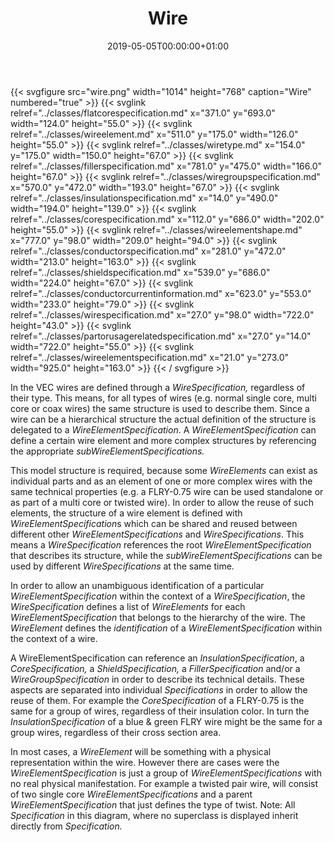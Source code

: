 ﻿---
title: Wire
toc: false
type: specs
date: "2019-05-05T00:00:00+01:00"
draft: false
menu:
  vec120:
    identifier: description-of-components/wire    
    parent: description-of-components
    weight: 1003004 

# Prev/next pager order (if `docs_section_pager` enabled in `params.toml`)
weight: 1003004
---
{{< svgfigure src="wire.png" width="1014" height="768" caption="Wire" numbered="true" >}}
  {{< svglink relref="../classes/flatcorespecification.md" x="371.0" y="693.0" width="124.0" height="55.0" >}}
  {{< svglink relref="../classes/wireelement.md" x="511.0" y="175.0" width="126.0" height="55.0" >}}
  {{< svglink relref="../classes/wiretype.md" x="154.0" y="175.0" width="150.0" height="67.0" >}}
  {{< svglink relref="../classes/fillerspecification.md" x="781.0" y="475.0" width="166.0" height="67.0" >}}
  {{< svglink relref="../classes/wiregroupspecification.md" x="570.0" y="472.0" width="193.0" height="67.0" >}}
  {{< svglink relref="../classes/insulationspecification.md" x="14.0" y="490.0" width="194.0" height="139.0" >}}
  {{< svglink relref="../classes/corespecification.md" x="112.0" y="686.0" width="202.0" height="55.0" >}}
  {{< svglink relref="../classes/wireelementshape.md" x="777.0" y="98.0" width="209.0" height="94.0" >}}
  {{< svglink relref="../classes/conductorspecification.md" x="281.0" y="472.0" width="213.0" height="163.0" >}}
  {{< svglink relref="../classes/shieldspecification.md" x="539.0" y="686.0" width="224.0" height="67.0" >}}
  {{< svglink relref="../classes/conductorcurrentinformation.md" x="623.0" y="553.0" width="233.0" height="79.0" >}}
  {{< svglink relref="../classes/wirespecification.md" x="27.0" y="98.0" width="722.0" height="43.0" >}}
  {{< svglink relref="../classes/partorusagerelatedspecification.md" x="27.0" y="14.0" width="722.0" height="55.0" >}}
  {{< svglink relref="../classes/wireelementspecification.md" x="21.0" y="273.0" width="925.0" height="163.0" >}}
{{< / svgfigure >}}
<html>   <head>     </head>   <body>     <p> In the VEC&#160;wires are defined through a <i>WireSpecification,</i> regardless of their type. This means, for all types of wires (e.g. normal single core, multi core or coax wires)&#160;the same structure is used to describe them. Since a wire can be a hierarchical structure the actual definition of the structure is delegated to a <i>WireElementSpecification</i>. A <i>WireElementSpecification</i> can define a certain wire element and more complex structures by referencing the appropriate <i>subWireElementSpecifications. </i>     </p>      <p> This model structure is required, because some <i>WireElements </i>can exist as individual parts and as an element of one or more complex wires with the same technical properties (e.g. a FLRY-0.75 wire can be used standalone or as part of a multi core or twisted wire). In order to allow the reuse of such elements, the structure of a wire element is defined with <i>WireElementSpecification</i>s which can be shared and reused between different other <i>WireElementSpecifications </i>and <i>WireSpecifications</i>. This means a <i>WireSpecification </i>references the root <i>WireElementSpecification</i> that describes its structure, while the <i>subWireElementSpecifications </i>can be used by different <i>WireSpecifications </i>at the same time.     </p>      <p> In order to allow an unambiguous identification of a particular <i>WireElementSpecification </i>within the context of a <i>WireSpecification</i>, the <i>WireSpecification</i> defines a list of <i>WireElements</i> for each <i>WireElementSpecification </i>that belongs to the hierarchy of the wire. The <i>WireElement </i>defines the <i>identification</i> of a <i>WireElementSpecification</i> within the context of a wire.     </p>      <p> A WireElementSpecification can reference an <i>InsulationSpecification</i>, a <i>CoreSpecification, </i>a<i> ShieldSpecification, </i>a <i>FillerSpecification</i> and/or a <i>WireGroupSpecification</i> in order to describe its technical details. These aspects are separated into individual <i>Specifications</i> in order to allow the reuse of them. For example the <i>CoreSpecification </i>of a FLRY-0.75 is the same for a group of wires, regardless of their insulation color. In turn the <i>InsulationSpecification </i>of a blue &amp; green FLRY wire might be the same for a group wires, regardless of their cross section area.     </p>      <p> In most cases, a <i>WireElement </i>will be something with a physical representation within the wire. However there are cases were the <i>WireElementSpecification</i> is just a group of <i>WireElementSpecifications</i> with no real physical manifestation. For example a twisted pair wire, will consist of two single core <i>WireElementSpecifications</i> and a parent <i>WireElementSpecification</i> that just defines the type of twist. Note: All<i> Specification </i>in this diagram, where no superclass is displayed inherit directly from <i>Specification.</i>      </p>    </body> </html> 
